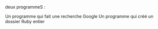 deux programmeS :

Un programme qui fait une recherche Google
Un programme qui créé un dossier Ruby entier
